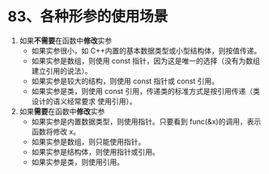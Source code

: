 # 83、各种形参的使用场景

1. 如果**不需要**在函数中**修改**实参
    - 如果实参很小，如 C++内置的基本数据类型或小型结构体，则按值传递。
    - 如果实参是数组，则使用 const 指针，因为这是唯一的选择（没有为数组建立引用的说法）。
    - 如果实参是较大的结构，则使用 const 指针或 const 引用。
    - 如果实参是类，则使用 const 引用，传递类的标准方式是按引用传递（类设计的语义经常要求
    使用引用）。
2. 如果**需要**在函数中**修改**实参
    - 如果实参是内置数据类型，则使用指针。只要看到 func(&x)的调用，表示函数将修改 x。
    - 如果实参是数组，则只能使用指针。
    - 如果实参是结构体，则使用指针或引用。
    - 如果实参是类，则使用引用。